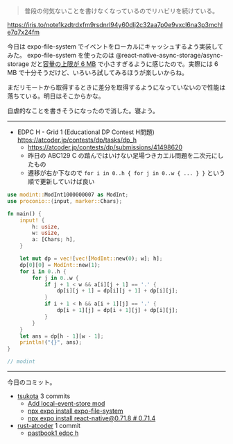> 普段の何気ないことを書けなくなっているのでリハビリを続けている。

<https://iris.to/note1kzdtrdxfm9rsdnrl94y60dlj2c32aa7p0e9vxcl6na3p3mchle7q7x24fm>

今日は expo-file-system でイベントをローカルにキャッシュするよう実装してみた。 expo-file-system を使ったのは @react-native-async-storage/async-storage だと[容量の上限が 6 MB](https://react-native-async-storage.github.io/async-storage/docs/limits) で小さすぎるように感じたので。実際には 6 MB で十分そうだけど、いろいろ試してみるほうが楽しいからね。

まだリモートから取得するときに差分を取得するようになっていないので性能は落ちている。明日はそこからかな。

自虐的なことを書きそうになったので消した。寝よう。

---

- EDPC H - Grid 1 (Educational DP Contest H問題)
  <https://atcoder.jp/contests/dp/tasks/dp_h>
  - <https://atcoder.jp/contests/dp/submissions/41498620>
  - 昨日の ABC129 C の踏んではいけない足場つきカエル問題を二次元にしたもの
  - 遷移が右か下なので `for i in 0..h { for j in 0..w { ... } }` という順で更新していけば良い

```rust
use modint::ModInt1000000007 as ModInt;
use proconio::{input, marker::Chars};

fn main() {
    input! {
        h: usize,
        w: usize,
        a: [Chars; h],
    }

    let mut dp = vec![vec![ModInt::new(0); w]; h];
    dp[0][0] = ModInt::new(1);
    for i in 0..h {
        for j in 0..w {
            if j + 1 < w && a[i][j + 1] == '.' {
                dp[i][j + 1] = dp[i][j + 1] + dp[i][j];
            }
            if i + 1 < h && a[i + 1][j] == '.' {
                dp[i + 1][j] = dp[i + 1][j] + dp[i][j];
            }
        }
    }
    let ans = dp[h - 1][w - 1];
    println!("{}", ans);
}

// modint
```

---

今日のコミット。

- [tsukota](https://github.com/bouzuya/tsukota) 3 commits
  - [Add local-event-store mod](https://github.com/bouzuya/tsukota/commit/305023e44cd4086ed4e58b7bb489fe20aad63b02)
  - [npx expo install expo-file-system](https://github.com/bouzuya/tsukota/commit/fb897d9d521b82303e0a588de950d8487e2858c2)
  - [npx expo install react-native@0.71.8 # 0.71.4](https://github.com/bouzuya/tsukota/commit/0afc775ca48dfb7598de5a7af7a529d4fd6bcdc8)
- [rust-atcoder](https://github.com/bouzuya/rust-atcoder) 1 commit
  - [pastbook1 edpc h](https://github.com/bouzuya/rust-atcoder/commit/280e0e686e35708ce464b289d6a39717d18c78a1)
